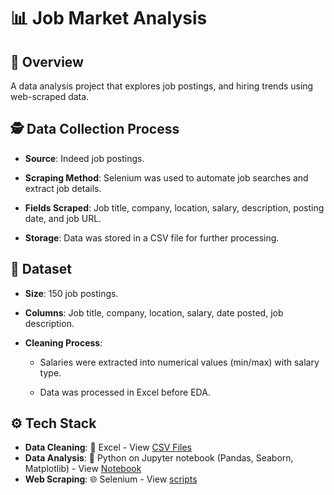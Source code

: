 # 📊 Job Market Analysis 

## 🚀 Overview
A data analysis project that explores job postings, and hiring trends using web-scraped data.

## 🕵️ Data Collection Process

- **Source**: Indeed job postings.

- **Scraping Method**: Selenium was used to automate job searches and extract job details.

- **Fields Scraped**: Job title, company, location, salary, description, posting date, and job URL.

- **Storage**: Data was stored in a CSV file for further processing.

## 📂 Dataset

- **Size**: 150 job postings.

- **Columns**: Job title, company, location, salary, date posted, job description.

- **Cleaning Process**:

  - Salaries were extracted into numerical values (min/max) with salary type.

  - Data was processed in Excel before EDA.
 
## ⚙️ Tech Stack
- **Data Cleaning**: 📝 Excel - View [CSV Files](https://github.com/AlvinOng98/indeed-job-analysis/tree/main/data)
- **Data Analysis**: 🐍 Python on Jupyter notebook (Pandas, Seaborn, Matplotlib) - View [Notebook](https://github.com/AlvinOng98/indeed-job-analysis/tree/main/notebooks)
- **Web Scraping**: 🌐 Selenium - View [scripts](https://github.com/AlvinOng98/indeed-job-analysis/tree/main/python%20scripts)


